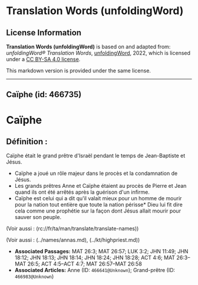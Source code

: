 # Translation Words (unfoldingWord)

## License Information

**Translation Words (unfoldingWord)** is based on and adapted from: _unfoldingWord® Translation Words_, [unfoldingWord](https://unfoldingword.org/utw), 2022, which is licensed under a [CC BY-SA 4.0 license](https://creativecommons.org/licenses/by-sa/4.0/legalcode.en).

This markdown version is provided under the same license.



--------------------------------

## Caïphe (id: 466735)

Caïphe
======

Définition :
------------

Caïphe était le grand prêtre d'Israël pendant le temps de Jean\-Baptiste et Jésus.

* Caïphe a joué un rôle majeur dans le procès et la condamnation de Jésus.
* Les grands prêtres Anne et Caïphe étaient au procès de Pierre et Jean quand ils ont été arrêtés après la guérison d'un infirme.
* Caïphe est celui qui a dit qu'il valait mieux pour un homme de mourir pour la nation tout entière que toute la nation périsse\* Dieu lui fit dire cela comme une prophétie sur la façon dont Jésus allait mourir pour sauver son peuple.

(Voir aussi : (rc://fr/ta/man/translate/translate\-names))

(Voir aussi : (../names/annas.md), (../kt/highpriest.md))

* **Associated Passages:** MAT 26:3; MAT 26:57; LUK 3:2; JHN 11:49; JHN 18:12; JHN 18:13; JHN 18:14; JHN 18:24; JHN 18:28; ACT 4:6; MAT 26:3–MAT 26:5; ACT 4:5–ACT 4:7; MAT 26:57–MAT 26:58
* **Associated Articles:** Anne (ID: `466641@Unknown`); Grand-prêtre (ID: `466983@Unknown`)

